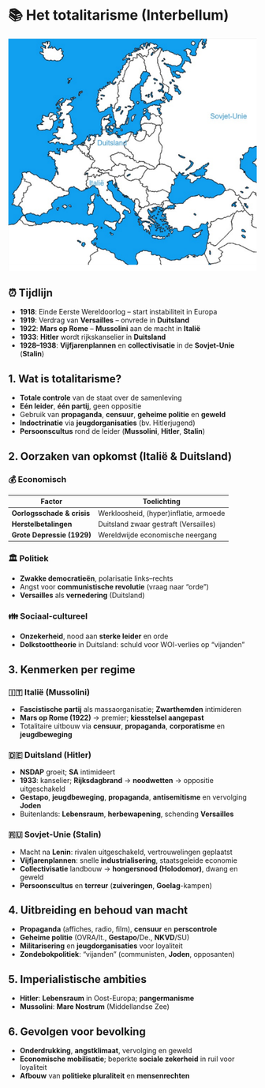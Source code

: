 # 📚 Het totalitarisme (Interbellum)

![](interbellumKaart.png)

## ⏰ Tijdlijn
- **1918**: Einde Eerste Wereldoorlog – start instabiliteit in Europa
- **1919**: Verdrag van **Versailles** – onvrede in **Duitsland**
- **1922**: **Mars op Rome** – **Mussolini** aan de macht in **Italië**
- **1933**: **Hitler** wordt rijkskanselier in **Duitsland**
- **1928–1938**: **Vijfjarenplannen** en **collectivisatie** in de **Sovjet-Unie** (**Stalin**)

## 1. Wat is totalitarisme?
- **Totale controle** van de staat over de samenleving
- **Eén leider**, **één partij**, geen oppositie
- Gebruik van **propaganda**, **censuur**, **geheime politie** en **geweld**
- **Indoctrinatie** via **jeugdorganisaties** (bv. Hitlerjugend)
- **Persoonscultus** rond de leider (**Mussolini**, **Hitler**, **Stalin**)

## 2. Oorzaken van opkomst (Italië & Duitsland)

### 💰 Economisch
| Factor | Toelichting |
|-------|-------------|
| **Oorlogsschade & crisis** | Werkloosheid, (hyper)inflatie, armoede |
| **Herstelbetalingen** | Duitsland zwaar gestraft (Versailles) |
| **Grote Depressie (1929)** | Wereldwijde economische neergang |

### 🏛️ Politiek
- **Zwakke democratieën**, polarisatie links–rechts
- Angst voor **communistische revolutie** (vraag naar “orde”)
- **Versailles** als **vernedering** (Duitsland)

### 👪 Sociaal-cultureel
- **Onzekerheid**, nood aan **sterke leider** en orde
- **Dolkstoottheorie** in Duitsland: schuld voor WOI-verlies op “vijanden”

## 3. Kenmerken per regime

### 🇮🇹 Italië (**Mussolini**)
- **Fascistische partij** als massaorganisatie; **Zwarthemden** intimideren
- **Mars op Rome (1922)** → premier; **kiesstelsel aangepast**
- Totalitaire uitbouw via **censuur**, **propaganda**, **corporatisme** en **jeugdbeweging**

### 🇩🇪 Duitsland (**Hitler**)
- **NSDAP** groeit; **SA** intimideert
- **1933**: kanselier; **Rijksdagbrand** → **noodwetten** → oppositie uitgeschakeld
- **Gestapo**, **jeugdbeweging**, **propaganda**, **antisemitisme** en vervolging **Joden**
- Buitenlands: **Lebensraum**, **herbewapening**, schending **Versailles**

### 🇷🇺 Sovjet-Unie (**Stalin**)
- Macht na **Lenin**: rivalen uitgeschakeld, vertrouwelingen geplaatst
- **Vijfjarenplannen**: snelle **industrialisering**, staatsgeleide economie
- **Collectivisatie** landbouw → **hongersnood (Holodomor)**, dwang en geweld
- **Persoonscultus** en **terreur** (**zuiveringen**, **Goelag**-kampen)

## 4. Uitbreiding en behoud van macht
- **Propaganda** (affiches, radio, film), **censuur** en **perscontrole**
- **Geheime politie** (OVRA/It., **Gestapo**/De., **NKVD**/SU)
- **Militarisering** en **jeugdorganisaties** voor loyaliteit
- **Zondebokpolitiek**: “vijanden” (communisten, **Joden**, opposanten)

## 5. Imperialistische ambities
- **Hitler**: **Lebensraum** in Oost-Europa; **pangermanisme**
- **Mussolini**: **Mare Nostrum** (Middellandse Zee)

## 6. Gevolgen voor bevolking
- **Onderdrukking**, **angstklimaat**, vervolging en geweld
- **Economische mobilisatie**; beperkte **sociale zekerheid** in ruil voor loyaliteit
- **Afbouw** van **politieke pluraliteit** en **mensenrechten**

